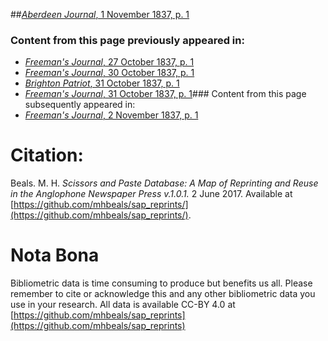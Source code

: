 ##[*Aberdeen Journal*, 1 November 1837, p. 1](https://mhbeals.github.io/sap_html/Aberdeen-Journal/Aberdeen-Journal-1-November-1837-p-1)

### Content from this page previously appeared in:
+ [*Freeman's Journal*, 27 October 1837, p. 1](https://mhbeals.github.io/sap_html/Freeman's-Journal/Freeman's-Journal-27-October-1837-p-1)
+ [*Freeman's Journal*, 30 October 1837, p. 1](https://mhbeals.github.io/sap_html/Freeman's-Journal/Freeman's-Journal-30-October-1837-p-1)
+ [*Brighton Patriot*, 31 October 1837, p. 1](https://mhbeals.github.io/sap_html/Brighton-Patriot/Brighton-Patriot-31-October-1837-p-1)
+ [*Freeman's Journal*, 31 October 1837, p. 1](https://mhbeals.github.io/sap_html/Freeman's-Journal/Freeman's-Journal-31-October-1837-p-1)### Content from this page subsequently appeared in:
+ [*Freeman's Journal*, 2 November 1837, p. 1](https://mhbeals.github.io/sap_html/Freeman's-Journal/Freeman's-Journal-2-November-1837-p-1)
                    
# Citation: 

Beals. M. H. *Scissors and Paste Database: A Map of Reprinting and Reuse in the Anglophone Newspaper Press v.1.0.1.* 2 June 2017. Available at [https://github.com/mhbeals/sap_reprints/](https://github.com/mhbeals/sap_reprints/). 
                    
# Nota Bona

Bibliometric data is time consuming to produce but benefits us all. Please remember to cite or acknowledge this and any other bibliometric data you use in your research. All data is available CC-BY 4.0 at [https://github.com/mhbeals/sap_reprints](https://github.com/mhbeals/sap_reprints)